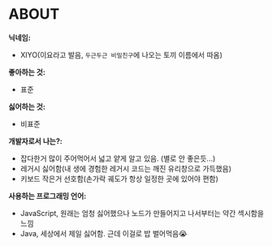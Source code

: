 # ABOUT

**닉네임:**

- XIYO(이요라고 발음, `두근두근 비밀친구`에 나오는 토끼 이름에서 따옴)

**좋아하는 것:**

- 표준

**싫어하는 것:**

- 비표준

**개발자로서 나는?:**

- 잡다한거 많이 주어먹어서 넓고 얕게 알고 있음. (별로 안 좋은듯...)
- 레거시 싫어함(내 생에 경험한 레거시 코드는 깨진 유리창으로 가득했음)
- 키보드 작은거 선호함(손가락 궤도가 항상 일정한 곳에 있어야 편함)

**사용하는 프로그래밍 언어:**

- JavaScript, 원래는 엄청 싫어했으나 노드가 만들어지고 나서부터는 약간 섹시함을 느낌
- Java, 세상에서 제일 싫어함. 근데 이걸로 밥 벌어먹음😭
